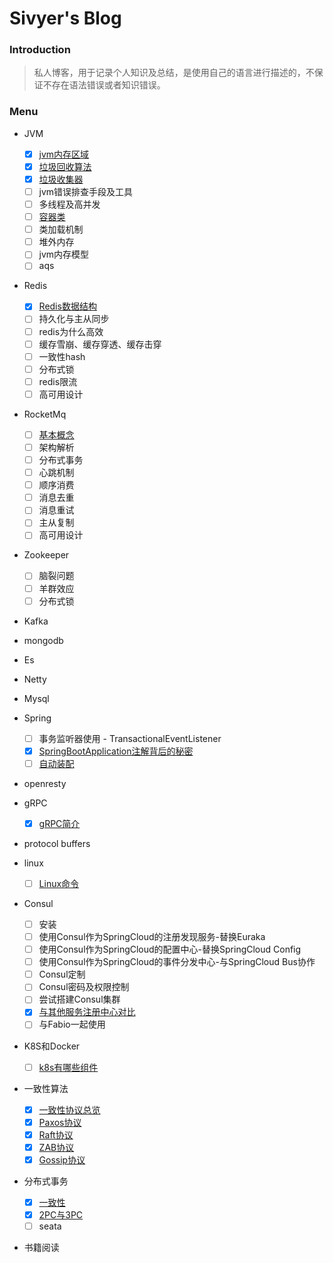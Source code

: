 # Sivyer's Blog

### Introduction
> 私人博客，用于记录个人知识及总结，是使用自己的语言进行描述的，不保证不存在语法错误或者知识错误。

### Menu

- JVM
  - [x] [jvm内存区域](./jvm/2021-04-11-jvm内存.md)
  - [x] [垃圾回收算法](./jvm/2021-04-19-垃圾回收算法.md)
  - [x] [垃圾收集器](./jvm/2021-04-21-垃圾收集器.md)
  - [ ] jvm错误排查手段及工具
  - [ ] 多线程及高并发
  - [ ] [容器类](./jvm/2021-04-23-容器类.md)
  - [ ] 类加载机制
  - [ ] 堆外内存
  - [ ] jvm内存模型
  - [ ] aqs
- Redis
  - [x] [Redis数据结构](./Redis/2021-04-12-Redis数据结构.md)
  - [ ] 持久化与主从同步
  - [ ] redis为什么高效
  - [ ] 缓存雪崩、缓存穿透、缓存击穿
  - [ ] 一致性hash
  - [ ] 分布式锁
  - [ ] redis限流
  - [ ] 高可用设计
- RocketMq

  - [ ] [基本概念](./RocketMq/2021-4-16-rocketmq基本概念.md)
  - [ ] 架构解析
  - [ ] 分布式事务
  - [ ] 心跳机制
  - [ ] 顺序消费
  - [ ] 消息去重
  - [ ] 消息重试
  - [ ] 主从复制
  - [ ] 高可用设计
- Zookeeper
  - [ ] 脑裂问题
  - [ ] 羊群效应
  - [ ] 分布式锁
- Kafka
- mongodb
- Es
- Netty
- Mysql
- Spring
  - [ ] 事务监听器使用 - TransactionalEventListener
  - [x] [SpringBootApplication注解背后的秘密](./Spring/2021-05-25-SpringBootApplication背后的秘密.md)
  - [ ] [自动装配](./Spring/2021-05-25-自动装配.md)
- openresty
- gRPC
  - [x] [gRPC简介](./gRpc/2021-05-12-gRpc.md)
- protocol buffers
- linux
  - [ ] [Linux命令](./linux/2021-05-12-Linux命令.md)
- Consul
  - [ ] 安装
  - [ ] 使用Consul作为SpringCloud的注册发现服务-替换Euraka
  - [ ] 使用Consul作为SpringCloud的配置中心-替换SpringCloud Config
  - [ ] 使用Consul作为SpringCloud的事件分发中心-与SpringCloud Bus协作
  - [ ] Consul定制
  - [ ] Consul密码及权限控制
  - [ ] 尝试搭建Consul集群
  - [x] [与其他服务注册中心对比](./Consul/2021-05-18-各服务注册中心对比.md)
  - [ ] 与Fabio一起使用
- K8S和Docker
  - [ ] [k8s有哪些组件](./k8s/2021-05-24-k8s有哪些组件.md)
- 一致性算法
  - [x] [一致性协议总览](./一致性协议/2021-05-19-一致性协议总览.md)
  - [x] [Paxos协议](./一致性协议/2021-05-19-Paxos协议.md)
  - [x] [Raft协议](./一致性协议/2021-05-19-Raft协议.md)
  - [x] [ZAB协议](./一致性协议/2021-05-19-ZAB协议.md)
  - [x] [Gossip协议](./一致性协议/2021-05-22-Gossip协议.md)
- 分布式事务
  - [x] [一致性](./分布式事务/2021-05-20-一致性.md)
  - [x] [2PC与3PC](./分布式事务/2021-05-20-2PC与3PC.md)
  - [ ] seata
- 书籍阅读


